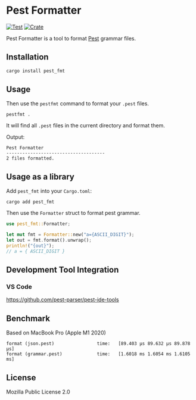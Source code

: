 # Pest Formatter

[![Test](https://github.com/pest-parser/pest-fmt/actions/workflows/test.yml/badge.svg)](https://github.com/pest-parser/pest-fmt/actions/workflows/test.yml) [![Crate](https://img.shields.io/crates/v/pest_fmt?color=1t&label=Crate)](https://crates.io/crates/pest_fmt)

Pest Formatter is a tool to format [Pest](https://pest.rs) grammar files.

## Installation

```bash
cargo install pest_fmt
```

## Usage

Then use the `pestfmt` command to format your `.pest` files.

```shell
pestfmt .
```

It will find all `.pest` files in the current directory and format them.

Output:

```
Pest Formatter
-------------------------------------
2 files formatted.
```

## Usage as a library

Add `pest_fmt` into your `Cargo.toml`:

```
cargo add pest_fmt
```

Then use the `Formatter` struct to format pest grammar.

```rust
use pest_fmt::Formatter;

let mut fmt = Formatter::new("a={ASCII_DIGIT}");
let out = fmt.format().unwrap();
println!("{out}");
// a = { ASCII_DIGIT }
```

## Development Tool Integration

### VS Code

https://github.com/pest-parser/pest-ide-tools

## Benchmark

Based on MacBook Pro (Apple M1 2020)

```
format (json.pest)                time:   [89.403 µs 89.632 µs 89.878 µs]
format (grammar.pest)             time:   [1.6018 ms 1.6054 ms 1.6105 ms]
```

## License

Mozilla Public License 2.0
